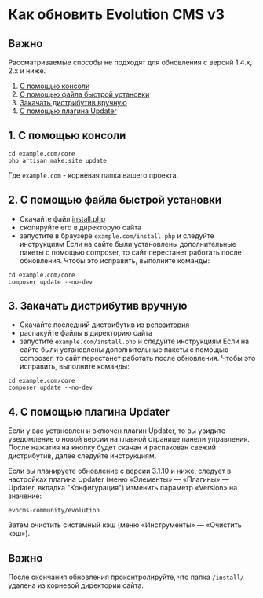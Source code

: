# Как обновить Evolution CMS v3 #

## Важно ##
Рассматриваемые способы не подходят для обновления с версий 1.4.x, 2.x и ниже.

1. [С помощью консоли](#section1)
2. [С помощью файла быстрой установки](#section2)
3. [Закачать дистрибутив вручную](#section3)
4. [С помощью плагина Updater](#section4)


## 1. С помощью консоли <a name="section1"></a> ##
```
cd example.com/core
php artisan make:site update
```
Где `example.com` - корневая папка вашего проекта.

## 2. С помощью файла быстрой установки  <a name="section2"></a> ##
- Скачайте файл [install.php](https://github.com/evocms-community/installer/blob/master/install.php)
- скопируйте его в директорую сайта
- запустите в браузере `example.com/install.php` и следуйте инструкциям
Если на сайте были установлены дополнительные пакеты с помощью composer, то сайт перестанет работать после обновления. Чтобы это исправить, выполните команды:
```
cd example.com/core
composer update --no-dev
```

## 3. Закачать дистрибутив вручную  <a name="section3"></a> ##
- Скачайте последний дистрибутив из [репозитория](https://github.com/evocms-community/evolution/releases)
- распакуйте файлы в директорию сайта
- запустите `example.com/install.php` и следуйте инструкциям
Если на сайте были установлены дополнительные пакеты с помощью composer, то сайт перестанет работать после обновления. Чтобы это исправить, выполните команды:
```
cd example.com/core
composer update --no-dev
```

## 4. С помощью плагина Updater  <a name="section4"></a> ##
Если у вас установлен и включен плагин Updater, то вы увидите уведомление о новой версии на главной странице панели управления. После нажатия на кнопку будет скачан и распакован свежий дистрибутив, далее следуйте инструкциям.

Если вы планируете обновление с версии 3.1.10 и ниже, следует в настройках плагина Updater (меню «Элементы» — «Плагины» — Updater, вкладка "Конфигурация") изменить параметр «Version» на значение:
```
evocms-community/evolution
```
Затем очистить системный кэш (меню «Инструменты» — «Очистить кэш»).

## Важно ##
После окончания обновления проконтролируйте, что папка `/install/` удалена из корневой директории сайта.
